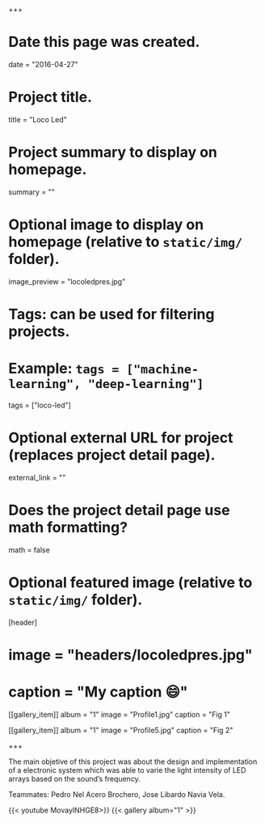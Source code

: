 +++
# Date this page was created.
date = "2016-04-27"

# Project title.
title = "Loco Led"

# Project summary to display on homepage.
summary = ""

# Optional image to display on homepage (relative to `static/img/` folder).
image_preview = "locoledpres.jpg"

# Tags: can be used for filtering projects.
# Example: `tags = ["machine-learning", "deep-learning"]`
tags = ["loco-led"]

# Optional external URL for project (replaces project detail page).
external_link = ""

# Does the project detail page use math formatting?
math = false

# Optional featured image (relative to `static/img/` folder).
[header]
# image = "headers/locoledpres.jpg"
# caption = "My caption :smile:"

[[gallery_item]]
album = "1"
image = "Profile1.jpg"
caption = "Fig 1"
    
[[gallery_item]]
album = "1"
image = "Profile5.jpg"
caption = "Fig 2"

+++

The main objetive of this project was about the design and implementation of a electronic system which was able to varie the light intensity of LED arrays based on the sound’s frequency.

Teammates: Pedro Nel Acero Brochero, Jose Libardo Navia Vela.

{{< youtube MovaylNHGE8>}}
{{< gallery album="1" >}}
